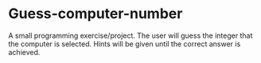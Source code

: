 # Guess-computer-number
A small programming exercise/project. The user will guess the integer that the computer is selected. Hints will be given until the correct answer is achieved.
